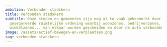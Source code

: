 ```yaml
---
ambition: Verbonden stadskern
title: Verbonden stadskern
subtitle: Onze steden en gemeenten zijn nog al te vaak gekenmerkt door een
  gesegereerde ruimtelijke ordening waarbij woonzones, bedrijvenzones,
  winkelzones... van elkaar worden gescheiden en door de auto verbonden.
image: /assets/actief-bewegen-en-verplaatsen.png
tag: verbonden stadskern
---
```

